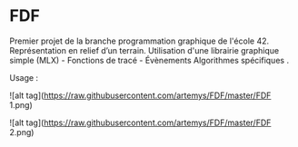 # FDF
Premier projet de la branche programmation graphique de l'école 42. Représentation en relief d’un terrain.  Utilisation d'une librairie graphique simple (MLX) -   Fonctions de tracé -  Évènements  Algorithmes spécifiques .
  
Usage : 


![alt tag](https://raw.githubusercontent.com/artemys/FDF/master/FDF 1.png)

![alt tag](https://raw.githubusercontent.com/artemys/FDF/master/FDF 2.png)
